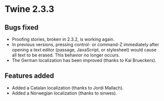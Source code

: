 # Twine 2.3.3

## Bugs fixed

* Proofing stories, broken in 2.3.2, is working again.
* In previous versions, pressing control- or command-Z immediately after opening a text editor (passage, JavaScript, or stylesheet) would cause all text to be erased. This behavior no longer occurs.
* The German localization has been improved (thanks to Kai Brueckers).

## Features added

* Added a Catalan localization (thanks to Jordi Mallach).
* Added a Norwegian localization (thanks to sinwes).
